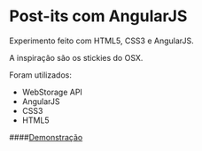 Post-its com AngularJS
=========

Experimento feito com HTML5, CSS3 e AngularJS.

A inspiração são os stickies do OSX.

Foram utilizados:
* WebStorage API
* AngularJS
* CSS3
* HTML5

####[Demonstração](http://www.uxdev.com.br/post-it-com-angularjs/)
